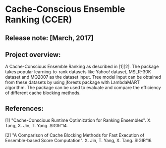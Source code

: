 Cache-Conscious Ensemble Ranking (CCER)
=======================================
Release note: [March, 2017]
-----------------

Project overview:
-----------------
A Cache-Conscious Ensemble Ranking as described in [1][2].  The package takes popular learning-to-rank datasets like Yahoo! dataset, MSLR-30K dataset and MQ2007 as the dataset input. Tree model input can be obtained from these datasets by using jforests package with LambdaMART algorithm. 
The package can be used to evaluate and compare the efficiency of different cache blocking methods.



References:
-----------

[1] "Cache-Conscious Runtime Optimization for Ranking Ensembles". X. Tang, X. Jin, T. Yang. SIGIR'14.

[2] "A Comparison of Cache Blocking Methods for Fast Execution of Ensemble-based Score Computation". X. Jin, T. Yang, X. Tang. SIGIR'16.
